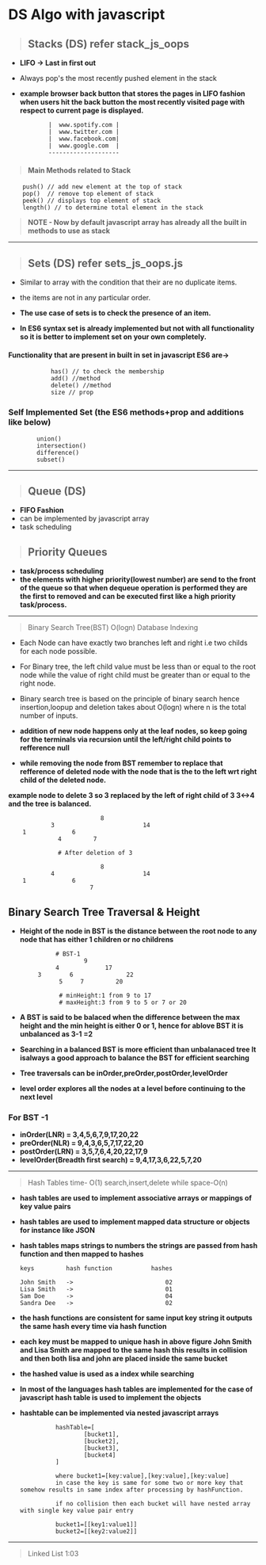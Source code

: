 # DS Algo with javascript

> ## Stacks (DS) refer stack_js_oops

- **LIFO -> Last in first out**
- Always pop's the most recently pushed element in the stack
- **example browser back button that stores the pages in LIFO fashion when users hit the back button the most recently visited page with respect to current page is displayed.**

              |  www.spotify.com |
              |  www.twitter.com |
              |  www.facebook.com|
              |  www.google.com  |
              --------------------

> #### **Main Methods related to Stack**
    
        push() // add new element at the top of stack
        pop()  // remove top element of stack
        peek() // displays top element of stack
        length() // to determine total element in the stack

> **NOTE - Now by default javascript array has already all the built in methods to use as stack**

---

> ## Sets (DS) refer sets_js_oops.js

- Similar to array with the condition that their are no duplicate items.
- the items are not in any particular order.
- **The use case of sets is to check the presence of an item.**

- **In ES6 syntax set is already implemented but not with all functionality so it is better to implement set on your own completely.**

#### **Functionality that are present in built in set in javascript ES6 are->**

                
                has() // to check the membership
                add() //method
                delete() //method
                size // prop

### Self Implemented Set (the ES6 methods+prop and additions like below)

            union()
            intersection()
            difference()
            subset()

-----

> ## Queue (DS) 

- **FIFO Fashion**
- can be implemented by javascript array 
- task scheduling

> ## Priority Queues

- **task/process scheduling**
- **the elements with higher priority(lowest number) are send to the front of the queue so that when dequeue operation is performed they are the first to removed and can be executed first like a high priority task/process.**

---

> Binary Search Tree(BST) O(logn) Database Indexing

- Each Node can have exactly two branches left and right i.e two childs for each node possible.

- For Binary tree, the left child value must be less than or equal to the root node while the value of right child must be greater than or equal to the right node.

- Binary search tree is based on the principle of binary search hence insertion,loopup and deletion takes about O(logn) where n is the total number of inputs.


- **addition of new node happens only at the leaf nodes, so keep going for the terminals via recursion until the left/right child points to refference null**

- **while removing the node from BST remember to replace that refference of deleted node with the node that is the to the left wrt  right child of the deleted node.**

**example node to delete 3 so 3 replaced by the left of right child of 3 3<->4 and the tree is balanced.**


                              8
                3                         14
        1             6
                  4         7

                  # After deletion of 3

                              8
                4                         14
        1             6
                           7

## Binary Search Tree Traversal & Height

- **Height of the node in BST is the distance between the root node to any node that has either 1 children or no childrens**

                # BST-1
                        9
                4             17
           3        6               22
                 5     7         20

                 # minHeight:1 from 9 to 17
                 # maxHeight:3 from 9 to 5 or 7 or 20

- **A BST is said to be balaced when the difference between the max height and the min height is either 0 or 1, hence for ablove BST it is unbalanced as 3-1 =2**

- **Searching in a balanced BST is more efficient than unbalanaced tree It isalways a good approach to balance the BST for efficient searching**

- **Tree traversals can be inOrder,preOrder,postOrder,levelOrder**

- **level order explores all the nodes at a level before continuing to the next level**

### For BST -1
- **inOrder(LNR) = 3,4,5,6,7,9,17,20,22**
- **preOrder(NLR) = 9,4,3,6,5,7,17,22,20**
- **postOrder(LRN) = 3,5,7,6,4,20,22,17,9**
- **levelOrder(Breadth first search) = 9,4,17,3,6,22,5,7,20**
 
---

> Hash Tables time- O(1) search,insert,delete while space-O(n)

- **hash tables are used to implement associative arrays or mappings of key value pairs**

- **hash tables are used to implement mapped data structure or objects for instance like JSON**

- **hash tables maps strings to numbers the strings are passed from hash function and then mapped to hashes**

      keys         hash function           hashes
                         
      John Smith   ->                          02  
      Lisa Smith   ->                          01
      Sam Doe      ->                          04
      Sandra Dee   ->                          02


- **the hash functions are consistent for same input key string it outputs the same hash every time via hash function**

- **each key must be mapped to unique hash in above figure John Smith and Lisa Smith are mapped to the same hash this results in collision and then both lisa and john are placed inside the same bucket**

- **the hashed value is used as a index while searching**

- **In most of the languages hash tables are implemented for the case of javascript hash table is used to implement the objects**

- **hashtable can be implemented via nested javascript arrays** 

                hashTable=[
                        [bucket1],
                        [bucket2],
                        [bucket3],
                        [bucket4]
                ]

                where bucket1=[key:value],[key:value],[key:value]
                in case the key is same for some two or more key that somehow results in same index after processing by hashFunction.

                if no collision then each bucket will have nested array with single key value pair entry

                bucket1=[[key1:value1]]
                bucket2=[[key2:value2]]

---

> Linked List 1:03